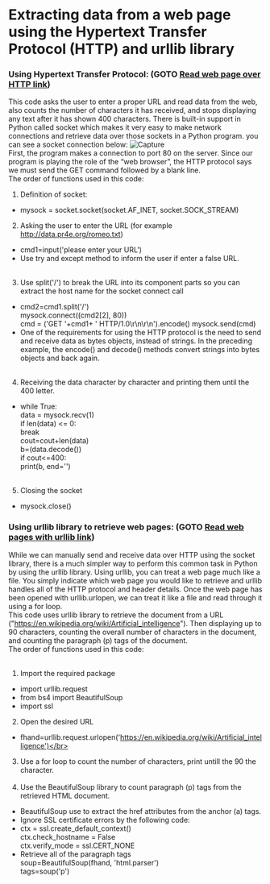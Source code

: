 # Extracting data from a web page using the Hypertext Transfer Protocol (HTTP) and urllib library

### Using Hypertext Transfer Protocol: (GOTO [Read web page over HTTP link](https://github.com/Afsaneh-Karami/Python/blob/main/Network%20Programming/Read%20web%20page%20over%20HTTP)) </br>
This code asks the user to enter a proper URL and read data from the web, also counts the number of characters it has received, and stops displaying any text after it has shown 400 characters. There is built-in support in Python called socket which makes it very easy to make network connections and retrieve data over those sockets in a Python program. you can see a socket connection below:
![Capture](https://user-images.githubusercontent.com/78735911/142168312-f65de815-798a-4b68-92cf-99625d2ba78a.PNG)</br>
First, the program makes a connection to port 80 on the server. Since our program is playing the role of the “web browser”, the HTTP protocol says we must send the GET command followed by a blank line.</br>
The order of functions used in this code:
1. Definition of socket:
* mysock = socket.socket(socket.AF_INET, socket.SOCK_STREAM)</br>
2. Asking the user to enter the URL (for example http://data.pr4e.org/romeo.txt) 
* cmd1=input('please enter your URL') </br>
* Use try and except method to inform the user if enter a false URL.</br></br>
3. Use split('/') to break the URL into its component parts so you can extract the host name for the socket connect call
* cmd2=cmd1.split('/')</br>
 mysock.connect((cmd2[2], 80))</br>
 cmd = ('GET '+cmd1+ ' HTTP/1.0\r\n\r\n').encode()
 mysock.send(cmd)
 * One of the requirements for using the HTTP protocol is the need to send and receive data as bytes objects, instead of strings. In the preceding example, the encode() and decode() methods convert strings into bytes objects and back again.</br></br>
 4. Receiving the data character by character and printing them until the 400 letter.
* while True:</br>
        data = mysock.recv(1)</br>
        if len(data) <= 0:</br>
            break</br>
        cout=cout+len(data)</br>
        b=(data.decode())</br>
        if cout<=400:</br>
          print(b, end='') </br></br>
5. Closing the socket
* mysock.close()</br>
### Using urllib library to retrieve web pages: (GOTO [Read web pages with urllib link](https://github.com/Afsaneh-Karami/Python/blob/main/Network%20Programming/Read%20web%20pages%20with%20urllib)) </br>
While we can manually send and receive data over HTTP using the socket library, there is a much simpler way to perform this common task in Python by using the urllib library.
Using urllib, you can treat a web page much like a file. You simply indicate which web page you would like to retrieve and urllib handles all of the HTTP protocol and header details. Once the web page has been opened with urllib.urlopen, we can treat it like a file and read through it using a for loop. </br>
This code uses urllib library to retrieve the document from a URL ("https://en.wikipedia.org/wiki/Artificial_intelligence"). Then displaying up to 90 characters, counting the overall number of characters in the document, and counting the paragraph (p) tags of the document.</br>
The order of functions used in this code:</br></br>
1. Import the required package
* import urllib.request </br>
* from bs4 import BeautifulSoup
* import ssl </br>
2. Open the desired URL
* fhand=urllib.request.urlopen('https://en.wikipedia.org/wiki/Artificial_intelligence')</br>
3. Use a for loop to count the number of characters, print untill the 90 the character.</br></br>
4. Use the BeautifulSoup library to count paragraph (p) tags from the retrieved HTML document.
*  BeautifulSoup use to extract the href attributes from the anchor (a) tags.
*  Ignore SSL certificate errors by the following code:
*  ctx = ssl.create_default_context()  </br>
ctx.check_hostname = False  </br>
ctx.verify_mode = ssl.CERT_NONE  </br>
* Retrieve all of the paragraph tags</br>
  soup=BeautifulSoup(fhand, 'html.parser')</br>
  tags=soup('p')</br>








